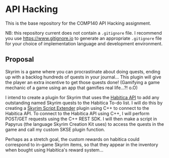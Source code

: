 # API Hacking
This is the base repository for the COMP140 API Hacking assignment.

NB: this repository current does not contain a `.gitignore` file. I recommend you use https://www.gitignore.io to generate an appropriate `.gitignore` file for your choice of implementation language and development environment.

## Proposal

Skyrim is a game where you can procrastinate about doing quests, ending up with a backlog hundreds of quests in your journal... This plugin will give the player an extra incentive to get those quests done!  (Gamifying a game mechanic of a game using an app that gamifies real life...?! o.O)  

I intend to create a plugin for Skyrim that uses the [Habitica API](https://habitica.com/static/api) to add any outstanding named Skyrim quests to the Habitica To-do list. I will do this by creating a [Skyrim Script Extender](http://skse.silverlock.org/) plugin using C++ to connect to the Habitica API. To connect to the Habitica API using C++, I will perform POST/GET requests using the C++ REST SDK. I will then make a script in Papyrus (the language Skyrim Creation Kit uses) to access the quests in the game and call my custom SKSE plugin function.

Perhaps as a stretch goal, the custom rewards on habitica could correspond to in-game Skyrim items, so that they appear in the inventory when bought using Habitica's reward system...  
